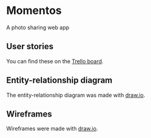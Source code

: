 # Momentos
A photo sharing web app

## User stories
You can find these on the [Trello board](https://trello.com/b/XLyquByK).

## Entity-relationship diagram
The entity-relationship diagram was made with [draw.io](https://www.draw.io/?lightbox=1&highlight=0000ff&edit=_blank&layers=1&nav=1&title=er_diagram.xml#Uhttps%3A%2F%2Fraw.githubusercontent.com%2Fchanjk%2Fmomentos%2Fmaster%2Fer_diagram.xml).

## Wireframes
Wireframes were made with [draw.io](https://www.draw.io/?lightbox=1&highlight=0000ff&edit=_blank&layers=1&nav=1&title=wireframe.xml#Uhttps%3A%2F%2Fraw.githubusercontent.com%2Fchanjk%2Fmomentos%2Fmaster%2Fwireframe.xml).
